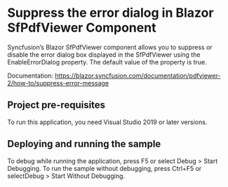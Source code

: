 # Suppress the error dialog in Blazor SfPdfViewer Component
Syncfusion’s Blazor SfPdfViewer component allows you to suppress or disable the error dialog box displayed in the SfPdfViewer using the EnableErrorDialog property. The default value of the property is true.

Documentation: https://blazor.syncfusion.com/documentation/pdfviewer-2/how-to/suppress-error-message

## Project pre-requisites
To run this application, you need Visual Studio 2019 or later versions.

## Deploying and running the sample
To debug while running the application, press F5 or select Debug > Start Debugging. To run the sample without debugging, press Ctrl+F5 or selectDebug > Start Without Debugging.